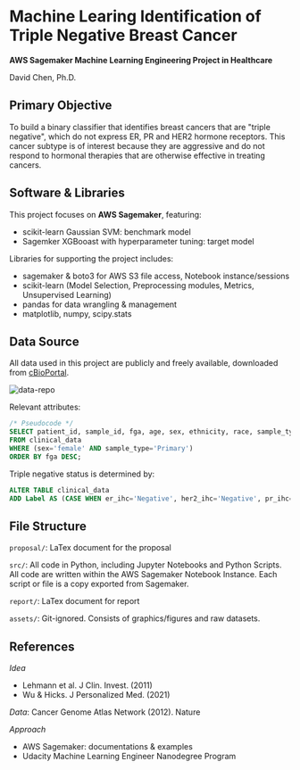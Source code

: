 # Machine Learing Identification of Triple Negative Breast Cancer 

**AWS Sagemaker Machine Learning Engineering Project in Healthcare**

David Chen, Ph.D.

## Primary Objective

To build a binary classifier that identifies breast cancers that are "triple negative", which do not express ER, PR and HER2 hormone receptors. This cancer subtype is of interest because they are aggressive and do not respond to hormonal therapies that are otherwise effective in treating cancers.

## Software & Libraries

This project focuses on **AWS Sagemaker**, featuring:

* scikit-learn Gaussian SVM: benchmark model
* Sagemker XGBooast with hyperparameter tuning: target model

Libraries for supporting the project includes:

* sagemaker &amp; boto3 for AWS S3 file access, Notebook instance/sessions
* scikit-learn (Model Selection, Preprocessing modules, Metrics, Unsupervised Learning)
* pandas for data wrangling &amp; management
* matplotlib, numpy, scipy.stats

## Data Source

All data used in this project are publicly and freely available, downloaded from [cBioPortal](https://www.cbioportal.org/).

![data-repo](assets/figure/cbio_data_overview.png)

Relevant attributes: 

```sql
/* Pseudocode */
SELECT patient_id, sample_id, fga, age, sex, ethnicity, race, sample_type, er_ihc, her2_ihc, pr_ihc
FROM clinical_data
WHERE (sex='female' AND sample_type='Primary')
ORDER BY fga DESC;
```

Triple negative status is determined by:

```sql
ALTER TABLE clinical_data
ADD Label AS (CASE WHEN er_ihc='Negative', her2_ihc='Negative', pr_ihc='Negative' THEN 1 ELSE 0 END);
```

## File Structure

`proposal/`: LaTex document for the proposal

`src/`: All code in Python, including Jupyter Notebooks and Python Scripts. All code are written within the AWS Sagemaker Notebook Instance. Each script or file is a copy exported from Sagemaker.

`report/`: LaTex document for report

`assets/`: Git-ignored. Consists of graphics/figures and raw datasets.


## References

_Idea_

* Lehmann et al. J Clin. Invest. (2011)
* Wu &amp; Hicks. J Personalized Med. (2021)

_Data_: Cancer Genome Atlas Network (2012). Nature

_Approach_

* AWS Sagemaker: documentations &amp; examples
* Udacity Machine Learning Engineer Nanodegree Program
